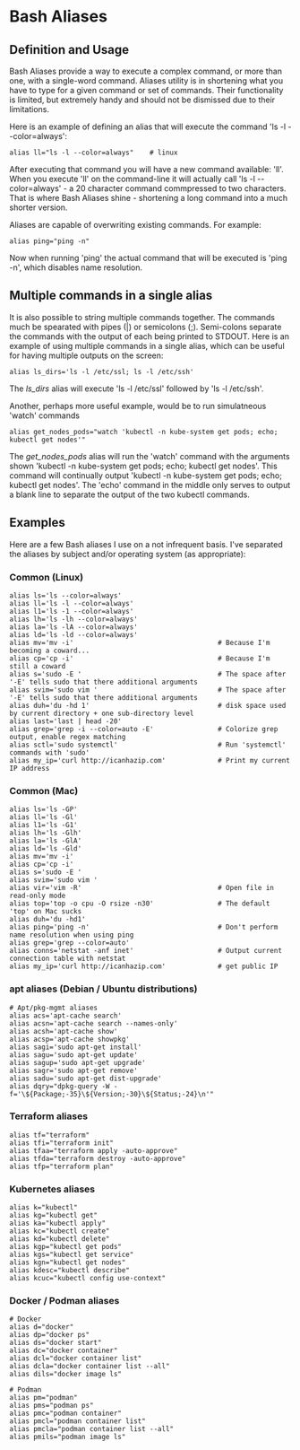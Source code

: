# Bash Aliases

## Definition and Usage
Bash Aliases provide a way to execute a complex command, or more than one, with a single-word command. Aliases utility is in shortening what you have to type for a given command or set of commands. Their functionality is limited, but extremely handy and should not be dismissed due to their limitations. 

Here is an example of defining an alias that will execute the command 'ls -l --color=always':
```
alias ll="ls -l --color=always"    # linux
```
After executing that command you will have a new command available: 'll'. When you execute 'll' on the command-line it will actually call 'ls -l --color=always' - a 20 character command commpressed to two characters. That is where Bash Aliases shine - shortening a long command into a much shorter version.

Aliases are capable of overwriting existing commands. For example:
```
alias ping="ping -n"
```

Now when running 'ping' the actual command that will be executed is 'ping -n', which disables name resolution. 


## Multiple commands in a single alias
It is also possible to string multiple commands together. The commands much be spearated with pipes (|) or semicolons (;). Semi-colons separate the commands with the output of each being printed to STDOUT. Here is an example of using multiple commands in a single alias, which can be useful for having multiple outputs on the screen:
```
alias ls_dirs='ls -l /etc/ssl; ls -l /etc/ssh'
```
The *ls_dirs* alias will execute 'ls -l /etc/ssl' followed by 'ls -l /etc/ssh'. 

Another, perhaps more useful example, would be to run simulatneous 'watch' commands 
```
alias get_nodes_pods="watch 'kubectl -n kube-system get pods; echo; kubectl get nodes'"
```
The *get_nodes_pods* alias will run the 'watch' command with the arguments shown 'kubectl -n kube-system get pods; echo; kubectl get nodes'. This command will continually output 'kubectl -n kube-system get pods; echo; kubectl get nodes'. The 'echo' command in the middle only serves to output a blank line to separate the output of the two kubectl commands.

## Examples
Here are a few Bash aliases I use on a not infrequent basis. I've separated the aliases by subject and/or operating system (as appropriate):

### Common (Linux)
```
alias ls='ls --color=always'
alias ll='ls -l --color=always'
alias l1='ls -1 --color=always'
alias lh='ls -lh --color=always'
alias la='ls -lA --color=always'
alias ld='ls -ld --color=always'
alias mv='mv -i'                                    # Because I'm becoming a coward...
alias cp='cp -i'                                    # Because I'm still a coward
alias s='sudo -E '                                  # The space after '-E' tells sudo that there additional arguments
alias svim='sudo vim '                              # The space after '-E' tells sudo that there additional arguments
alias duh='du -hd 1'                                # disk space used by current directory + one sub-directory level
alias last='last | head -20'
alias grep='grep -i --color=auto -E'                # Colorize grep output, enable regex matching
alias sctl='sudo systemctl'                         # Run 'systemctl' commands with 'sudo'
alias my_ip='curl http://icanhazip.com'             # Print my current IP address
```

### Common (Mac)
```
alias ls='ls -GP'
alias ll='ls -Gl'
alias l1='ls -G1'
alias lh='ls -Glh'
alias la='ls -GlA'
alias ld='ls -Gld'
alias mv='mv -i'
alias cp='cp -i'
alias s='sudo -E '
alias svim='sudo vim '
alias vir='vim -R'                                  # Open file in read-only mode
alias top='top -o cpu -O rsize -n30'                # The default 'top' on Mac sucks
alias duh='du -hd1'
alias ping='ping -n'                                # Don't perform name resolution when using ping
alias grep='grep --color=auto'
alias conns='netstat -anf inet'                     # Output current connection table with netstat
alias my_ip='curl http://icanhazip.com'             # get public IP
```


### apt aliases (Debian / Ubuntu distributions)
```
# Apt/pkg-mgmt aliases
alias acs='apt-cache search'
alias acsn='apt-cache search --names-only'
alias acsh='apt-cache show'
alias acsp='apt-cache showpkg'
alias sagi='sudo apt-get install'
alias sagu='sudo apt-get update'
alias sagup='sudo apt-get upgrade'
alias sagr='sudo apt-get remove'
alias sadu='sudo apt-get dist-upgrade'
alias dqry="dpkg-query -W -f='\${Package;-35}\${Version;-30}\${Status;-24}\n'"
```

### Terraform aliases
```
alias tf="terraform"
alias tfi="terraform init"
alias tfaa="terraform apply -auto-approve"
alias tfda="terraform destroy -auto-approve"
alias tfp="terraform plan"
```

### Kubernetes aliases
```
alias k="kubectl"
alias kg="kubectl get"
alias ka="kubectl apply"
alias kc="kubectl create"
alias kd="kubectl delete"
alias kgp="kubectl get pods"
alias kgs="kubectl get service"
alias kgn="kubectl get nodes"
alias kdesc="kubectl describe"
alias kcuc="kubectl config use-context"
```

### Docker / Podman aliases
```
# Docker
alias d="docker"
alias dp="docker ps"
alias ds="docker start"
alias dc="docker container"
alias dcl="docker container list"
alias dcla="docker container list --all"
alias dils="docker image ls"

# Podman
alias pm="podman"
alias pms="podman ps"
alias pmc="podman container"
alias pmcl="podman container list"
alias pmcla="podman container list --all"
alias pmils="podman image ls"
```

